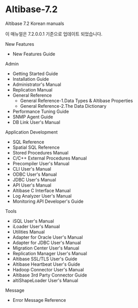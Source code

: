 # Altibase-7.2
Altibase 7.2 Korean manuals

이 매뉴얼은 7.2.0.0.1 기준으로 업데이트 되었습니다.

New Features

- New Features Guide

Admin

- Getting Started Guide	
- Installation Guide	
- Administrator's Manual	
- Replication Manual	
- General Reference	
  - General Reference-1.Data Types & Altibase Properties
  - General Reference-2.The Data Dictionary
- Performance Tuning Guide
- SNMP Agent Guide
- DB Link User's Manual

Application Development

- SQL Reference
- Spatial SQL Reference	
- Stored Procedures Manual	
- C/C++ External Procedures Manual
- Precompiler User's Manual
- CLI User's Manual
- ODBC User's Manual
- JDBC User's Manual
- API User's Manual
- Altibase C Interface Manual
- Log Analyzer User's Manual
- Monitoring API Developer's Guide

Tools

- iSQL User's Manual
- iLoader User's Manual
- Utilities Manual
- Adapter for Oracle User's Manual
- Adapter for JDBC User's Manual
- Migration Center User's Manual
- Replication Manager User's Manual
- Altibase SSL/TLS User's Guide	
- Altibase Heartbeat User's Guide	
- Hadoop Connector User's Manual	
- Altibase 3rd Party Connector Guide	
- altiShapeLoader User's Manual

Message

- Error Message Reference






